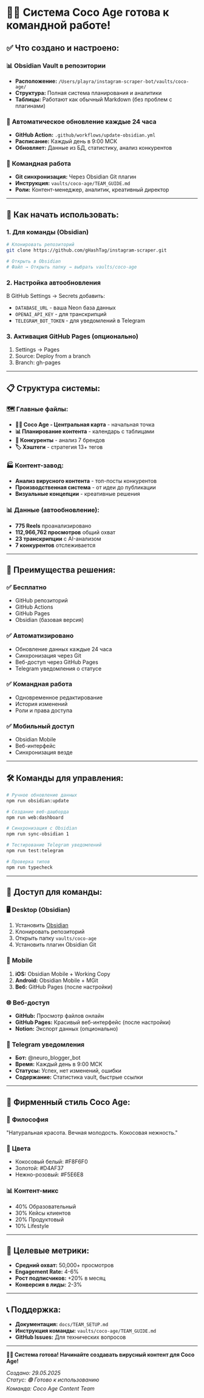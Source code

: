# 🥥✨ Система Coco Age готова к командной работе!

## ✅ Что создано и настроено:

### 📊 **Obsidian Vault в репозитории**
- **Расположение:** `/Users/playra/instagram-scraper-bot/vaults/coco-age/`
- **Структура:** Полная система планирования и аналитики
- **Таблицы:** Работают как обычный Markdown (без проблем с плагинами)

### 🔄 **Автоматическое обновление каждые 24 часа**
- **GitHub Action:** `.github/workflows/update-obsidian.yml`
- **Расписание:** Каждый день в 9:00 МСК
- **Обновляет:** Данные из БД, статистику, анализ конкурентов

### 👥 **Командная работа**
- **Git синхронизация:** Через Obsidian Git плагин
- **Инструкция:** `vaults/coco-age/TEAM_GUIDE.md`
- **Роли:** Контент-менеджер, аналитик, креативный директор

---

## 🚀 Как начать использовать:

### 1. **Для команды (Obsidian)**
```bash
# Клонировать репозиторий
git clone https://github.com/gHashTag/instagram-scraper.git

# Открыть в Obsidian
# Файл → Открыть папку → выбрать vaults/coco-age
```

### 2. **Настройка автообновления**
В GitHub Settings → Secrets добавить:
- `DATABASE_URL` - ваша Neon база данных
- `OPENAI_API_KEY` - для транскрипций
- `TELEGRAM_BOT_TOKEN` - для уведомлений в Telegram

### 3. **Активация GitHub Pages (опционально)**
1. Settings → Pages
2. Source: Deploy from a branch
3. Branch: gh-pages

---

## 📋 Структура системы:

### 🗺️ **Главные файлы:**
- **🥥✨ Coco Age - Центральная карта** - начальная точка
- **📊 Планирование контента** - календарь с таблицами
- **👥 Конкуренты** - анализ 7 брендов
- **🏷️ Хэштеги** - стратегия 13+ тегов

### 🏭 **Контент-завод:**
- **Анализ вирусного контента** - топ-посты конкурентов
- **Производственная система** - от идеи до публикации
- **Визуальные концепции** - креативные решения

### 📊 **Данные (автообновление):**
- **775 Reels** проанализировано
- **112,966,762 просмотров** общий охват
- **23 транскрипции** с AI-анализом
- **7 конкурентов** отслеживается

---

## 🎯 Преимущества решения:

### ✅ **Бесплатно**
- GitHub репозиторий
- GitHub Actions
- GitHub Pages
- Obsidian (базовая версия)

### ✅ **Автоматизировано**
- Обновление данных каждые 24 часа
- Синхронизация через Git
- Веб-доступ через GitHub Pages
- Telegram уведомления о статусе

### ✅ **Командная работа**
- Одновременное редактирование
- История изменений
- Роли и права доступа

### ✅ **Мобильный доступ**
- Obsidian Mobile
- Веб-интерфейс
- Синхронизация везде

---

## 🛠️ Команды для управления:

```bash
# Ручное обновление данных
npm run obsidian:update

# Создание веб-дашборда
npm run web:dashboard

# Синхронизация с Obsidian
npm run sync-obsidian 1

# Тестирование Telegram уведомлений
npm run test:telegram

# Проверка типов
npm run typecheck
```

---

## 📱 Доступ для команды:

### 🖥️ **Desktop (Obsidian)**
1. Установить [Obsidian](https://obsidian.md/)
2. Клонировать репозиторий
3. Открыть папку `vaults/coco-age`
4. Установить плагин Obsidian Git

### 📱 **Mobile**
1. **iOS:** Obsidian Mobile + Working Copy
2. **Android:** Obsidian Mobile + MGit
3. **Веб:** GitHub Pages (после настройки)

### 🌐 **Веб-доступ**
- **GitHub:** Просмотр файлов онлайн
- **GitHub Pages:** Красивый веб-интерфейс (после настройки)
- **Notion:** Экспорт данных (опционально)

### 📱 **Telegram уведомления**
- **Бот:** @neuro_blogger_bot
- **Время:** Каждый день в 9:00 МСК
- **Статусы:** Успех, нет изменений, ошибки
- **Содержание:** Статистика vault, быстрые ссылки

---

## 🎨 Фирменный стиль Coco Age:

### 🥥 **Философия**
"Натуральная красота. Вечная молодость. Кокосовая нежность."

### 🎨 **Цвета**
- Кокосовый белый: #F8F6F0
- Золотой: #D4AF37
- Нежно-розовый: #F5E6E8

### 📊 **Контент-микс**
- 40% Образовательный
- 30% Кейсы клиентов
- 20% Продуктовый
- 10% Lifestyle

---

## 🎯 Целевые метрики:

- **Средний охват:** 50,000+ просмотров
- **Engagement Rate:** 4-6%
- **Рост подписчиков:** +20% в месяц
- **Конверсия в лиды:** 2-3%

---

## 📞 Поддержка:

- **Документация:** `docs/TEAM_SETUP.md`
- **Инструкция команды:** `vaults/coco-age/TEAM_GUIDE.md`
- **GitHub Issues:** Для технических вопросов

---

**🥥✨ Система готова! Начинайте создавать вирусный контент для Coco Age!**

*Создано: 29.05.2025*  
*Статус: 🟢 Готово к использованию*  
*Команда: Coco Age Content Team*
